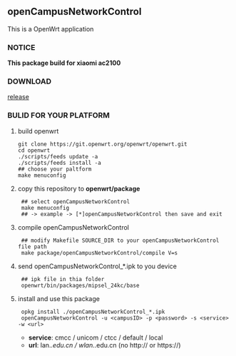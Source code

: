 ## openCampusNetworkControl
This is a OpenWrt application 
### NOTICE
**This package build for xiaomi ac2100**
### DOWNLOAD
[release](https://github.com/heqi-cmd/openCampusNetworkControl/releases/tag/v1.0)
### BULID FOR YOUR PLATFORM
1. build openwrt 

       git clone https://git.openwrt.org/openwrt/openwrt.git
       cd openwrt
       ./scripts/feeds update -a
       ./scripts/feeds install -a 
       ## choose your paltform
       make menuconfig
2. copy this repository to **openwrt/package**

        ## select openCampusNetworkControl 
        make menuconfig
        ## -> example -> [*]openCampusNetworkControl then save and exit
3. compile openCampusNetworkControl
        
        ## modify Makefile SOURCE_DIR to your openCampusNetworkControl file path
        make package/openCampusNetworkControl/compile V=s
4. send openCampusNetworkControl_*.ipk to you device 

        ## ipk file in thia folder
        openwrt/bin/packages/mipsel_24kc/base
5. install and use this package 

        opkg install ./openCampusNetworkControl_*.ipk
        openCampusNetworkControl -u <campusID> -p <password> -s <service> -w <url>
    * **service**: cmcc / unicom / ctcc / default / local
    * **url**: lan.*.edu.cn / wlan.*.edu.cn (no http:// or https://)

